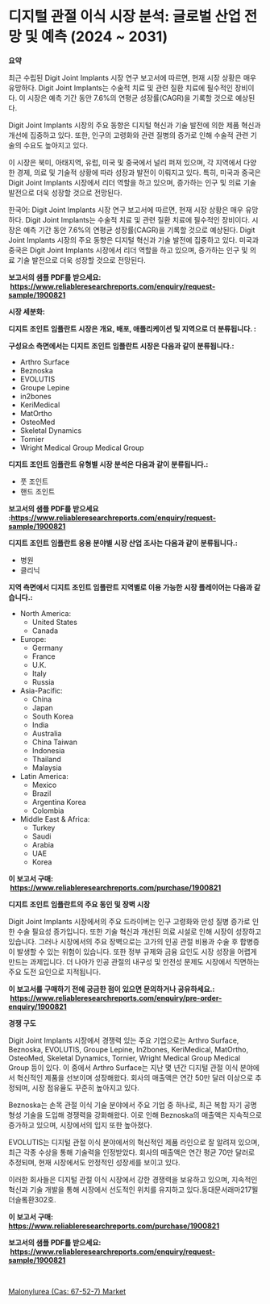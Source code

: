 <p><h1>디지털 관절 이식 시장 분석: 글로벌 산업 전망 및 예측 (2024 ~ 2031)</h1></p><p><strong>요약</strong></p>
<p><p>최근 수립된 Digit Joint Implants 시장 연구 보고서에 따르면, 현재 시장 상황은 매우 유망하다. Digit Joint Implants는 수술적 치료 및 관련 질환 치료에 필수적인 장비이다. 이 시장은 예측 기간 동안 7.6%의 연평균 성장률(CAGR)을 기록할 것으로 예상된다. </p><p>Digit Joint Implants 시장의 주요 동향은 디지털 혁신과 기술 발전에 의한 제품 혁신과 개선에 집중하고 있다. 또한, 인구의 고령화와 관련 질병의 증가로 인해 수술적 관련 기술의 수요도 높아지고 있다.</p><p>이 시장은 북미, 아태지역, 유럽, 미국 및 중국에서 널리 퍼져 있으며, 각 지역에서 다양한 경제, 의료 및 기술적 상황에 따라 성장과 발전이 이뤄지고 있다. 특히, 미국과 중국은 Digit Joint Implants 시장에서 리더 역할을 하고 있으며, 증가하는 인구 및 의료 기술 발전으로 더욱 성장할 것으로 전망된다.</p><p>한국어: Digit Joint Implants 시장 연구 보고서에 따르면, 현재 시장 상황은 매우 유망하다. Digit Joint Implants는 수술적 치료 및 관련 질환 치료에 필수적인 장비이다. 시장은 예측 기간 동안 7.6%의 연평균 성장률(CAGR)을 기록할 것으로 예상된다. Digit Joint Implants 시장의 주요 동향은 디지털 혁신과 기술 발전에 집중하고 있다. 미국과 중국은 Digit Joint Implants 시장에서 리더 역할을 하고 있으며, 증가하는 인구 및 의료 기술 발전으로 더욱 성장할 것으로 전망된다.</p></p>
<p><strong>보고서의 샘플 PDF를 받으세요: &nbsp;<a href="https://www.reliableresearchreports.com/enquiry/request-sample/1900821">https://www.reliableresearchreports.com/enquiry/request-sample/1900821</a></strong></p>
<p><strong>시장 세분화:</strong></p>
<p><strong> 디지트 조인트 임플란트 시장은 개요, 배포, 애플리케이션 및 지역으로 더 분류됩니다. :</strong></p>
<p><strong>구성요소 측면에서는 디지트 조인트 임플란트 시장은 다음과 같이 분류됩니다.:</strong></p>
<p><ul><li>Arthro Surface</li><li>Beznoska</li><li>EVOLUTIS</li><li>Groupe Lepine</li><li>in2bones</li><li>KeriMedical</li><li>MatOrtho</li><li>OsteoMed</li><li>Skeletal Dynamics</li><li>Tornier</li><li>Wright Medical Group Medical Group</li></ul></p>
<p><strong> 디지트 조인트 임플란트 유형별 시장 분석은 다음과 같이 분류됩니다.:</strong></p>
<p><ul><li>풋 조인트</li><li>핸드 조인트</li></ul></p>
<p><strong>보고서의 샘플 PDF를 받으세요 :<a href="https://www.reliableresearchreports.com/enquiry/request-sample/1900821">https://www.reliableresearchreports.com/enquiry/request-sample/1900821</a></strong></p>
<p><strong> 디지트 조인트 임플란트 응용 분야별 시장 산업 조사는 다음과 같이 분류됩니다.:</strong></p>
<p><ul><li>병원</li><li>클리닉</li></ul></p>
<p><strong>지역 측면에서 디지트 조인트 임플란트 지역별로 이용 가능한 시장 플레이어는 다음과 같습니다.:</strong></p>
<p><ul>
    <li>
        North America:
        <ul>
            <li>United States</li>
            <li>Canada</li>
        </ul>
    </li>
    <li>
        Europe:
        <ul>
            <li>Germany</li>
            <li>France</li>
            <li>U.K.</li>
            <li>Italy</li>
            <li>Russia</li>
        </ul>
    </li>
    <li>
        Asia-Pacific:
        <ul>
            <li>China</li>
            <li>Japan</li>
            <li>South Korea</li>
            <li>India</li>
            <li>Australia</li>
            <li>China Taiwan</li>
            <li>Indonesia</li>
            <li>Thailand</li>
            <li>Malaysia</li>
        </ul>
    </li>
    <li>
        Latin America:
        <ul>
            <li>Mexico</li>
            <li>Brazil</li>
            <li>Argentina Korea</li>
            <li>Colombia</li>
        </ul>
    </li>
    <li>
        Middle East & Africa:
        <ul>
            <li>Turkey</li>
            <li>Saudi</li>
            <li>Arabia</li>
            <li>UAE</li>
            <li>Korea</li>
        </ul>
    </li>
    </ul></p>
<p><strong>이 보고서 구매: &nbsp;<a href="https://www.reliableresearchreports.com/purchase/1900821">https://www.reliableresearchreports.com/purchase/1900821</a></strong></p>
<p><strong>디지트 조인트 임플란트의 주요 동인 및 장벽 시장</strong></p>
<p><p>Digit Joint Implants 시장에서의 주요 드라이버는 인구 고령화와 만성 질병 증가로 인한 수술 필요성 증가입니다. 또한 기술 혁신과 개선된 의료 시설로 인해 시장이 성장하고 있습니다. 그러나 시장에서의 주요 장벽으로는 고가의 인공 관절 비용과 수술 후 합병증이 발생할 수 있는 위험이 있습니다. 또한 정부 규제와 금융 요인도 시장 성장을 어렵게 만드는 과제입니다. 더 나아가 인공 관절의 내구성 및 안전성 문제도 시장에서 직면하는 주요 도전 요인으로 지적됩니다.</p></p>
<p><strong>이 보고서를 구매하기 전에 궁금한 점이 있으면 문의하거나 공유하세요.: &nbsp;<a href="https://www.reliableresearchreports.com/enquiry/pre-order-enquiry/1900821">https://www.reliableresearchreports.com/enquiry/pre-order-enquiry/1900821</a></strong></p>
<p><strong>경쟁 구도</strong></p>
<p><p>Digit Joint Implants 시장에서 경쟁력 있는 주요 기업으로는 Arthro Surface, Beznoska, EVOLUTIS, Groupe Lepine, In2bones, KeriMedical, MatOrtho, OsteoMed, Skeletal Dynamics, Tornier, Wright Medical Group Medical Group 등이 있다. 이 중에서 Arthro Surface는 지난 몇 년간 디지털 관절 이식 분야에서 혁신적인 제품을 선보이며 성장해왔다. 회사의 매출액은 연간 50만 달러 이상으로 추정되며, 시장 점유율도 꾸준히 높아지고 있다.</p><p>Beznoska는 손목 관절 이식 기술 분야에서 주요 기업 중 하나로, 최근 복합 자기 공명 형성 기술을 도입해 경쟁력을 강화해왔다. 이로 인해 Beznoska의 매출액은 지속적으로 증가하고 있으며, 시장에서의 입지 또한 높아졌다. </p><p>EVOLUTIS는 디지털 관절 이식 분야에서의 혁신적인 제품 라인으로 잘 알려져 있으며, 최근 각종 수상을 통해 기술력을 인정받았다. 회사의 매출액은 연간 평균 70만 달러로 추정되며, 현재 시장에서도 안정적인 성장세를 보이고 있다.</p><p>이러한 회사들은 디지털 관절 이식 시장에서 강한 경쟁력을 보유하고 있으며, 지속적인 혁신과 기술 개발을 통해 시장에서 선도적인 위치를 유지하고 있다.동대문서래마217묄더슬롴환302호.</p></p>
<p><strong>이 보고서 구매: &nbsp; <a href="https://www.reliableresearchreports.com/purchase/1900821">https://www.reliableresearchreports.com/purchase/1900821</a></strong></p>
<p><strong>보고서의 샘플 PDF를 받으세요: &nbsp;<a href="https://www.reliableresearchreports.com/enquiry/request-sample/1900821">https://www.reliableresearchreports.com/enquiry/request-sample/1900821</a></strong><strong></strong></p>
<p>&nbsp;</p>
<p><p><a href="https://butternut-bug-553.notion.site/Malonylurea-Cas-67-52-7-Market-Size-Furnishes-Valuable-Information-Encompassing-Market-Share-Mar-e43c46b9047e48e19d2f44fa7f6b05f0">Malonylurea (Cas: 67-52-7) Market</a></p></p>